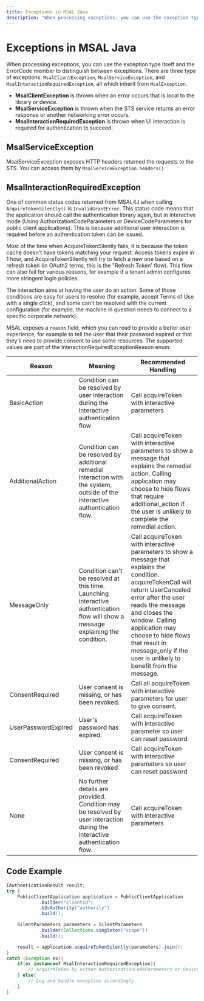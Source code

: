 ```yaml
---
title: Exceptions in MSAL Java
description: "When processing exceptions, you can use the exception type itself and the ErrorCode member to distinguish between exceptions."
---
```


# Exceptions in MSAL Java

When processing exceptions, you can use the exception type itself and the ErrorCode member to distinguish between exceptions. There are three type of exceptions: `MsalClientException`,  `MsalServiceException`, and `MsalInteractionRequiredException`, all which inherit from `MsalException`.

- **MsalClientException** is thrown when an error occurs that is local to the library or device.
- **MsalServiceException** is thrown when the STS service returns an error response or another networking error occurs.
- **MsalInteractionRequiredException** is thrown when UI interaction is required for authentication to succeed.

## MsalServiceException

MsalServiceException exposes HTTP headers returned the requests to the STS. You can access them by `MsalServiceException.headers()`

## MsalInteractionRequiredException

One of common status codes returned from MSAL4J when calling `AcquireTokenSilently()` is `InvalidGrantError`. This status code means that the application should call the authentication library again, but in interactive mode (Using AuthorizationCodeParameters or DeviceCodeParameters for public client applications). This is because additional user interaction is required before an authentication token can be issued.

Most of the time when AcquireTokenSilently fails, it is because the token cache doesn't have tokens matching your request. Access tokens expire in 1 hour, and AcquireTokenSilently will try to fetch a new one based on a refresh token (in OAuth2 terms, this is the "Refresh Token' flow). This flow can also fail for various reasons, for example if a tenant admin configures more stringent login policies.

The interaction aims at having the user do an action. Some of those conditions are easy for users to resolve (for example, accept Terms of Use with a single click), and some can't be resolved with the current configuration (for example, the machine in question needs to connect to a specific corporate network). 

MSAL exposes a `reason` field, which you can read to provide a better user experience, for example to tell the user that their password expired or that they'll need to provide consent to use some resources. The supported values are part of the  InteractionRequiredExceptionReason enum:

|Reason|Meaning|Recommended Handling|
|------|-------|--------------------|
|BasicAction| Condition can be resolved by user interaction during the interactive authentication flow| Call acquireToken with interactive parameters|
|AdditionalAction|Condition can be resolved by additional remedial interaction with the system, outside of the interactive authentication flow.| Call acquireToken with interactive parameters to show a message that explains the remedial action. Calling application may choose to hide flows that require additional_action if the user is unlikely to complete the remedial action.|
|MessageOnly|Condition can't be resolved at this time. Launching interactive authentication flow will show a message explaining the condition.| Call acquireToken with interactive parameters to show a message that explains the condition. acquireTokenCall will return UserCanceled error after the user reads the message and closes the window. Calling application may choose to hide flows that result in message_only if the user is unlikely to benefit from the message.|
|ConsentRequired|User consent is missing, or has been revoked.|Call all acquireToken with interactive parameters for user to give consent.|
|UserPasswordExpired|User's password has expired.|Call acquireToken with interactive parameter so user can reset password|
|ConsentRequired|User consent is missing, or has been revoked| Call acquireToken with interactive paramaters so user can reset password|
|None| 	No further details are provided. Condition may be resolved by user interaction during the interactive authentication flow. | Call acquireToken with interactive parameters|

## Code Example

```java
IAuthenticationResult result;
try {
    PublicClientApplication application = PublicClientApplication
            .builder("clientId")
            .b2cAuthority("authority")
            .build();

    SilentParameters parameters = SilentParameters
            .builder(Collections.singleton("scope"))
            .build();

    result = application.acquireTokenSilently(parameters).join();
}
catch (Exception ex){
    if(ex instanceof MsalInteractionRequiredException){
        // AcquireToken by either AuthorizationCodeParameters or DeviceCodeParameters
    } else{
        // Log and handle exception accordingly
    }
}
```
